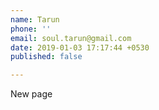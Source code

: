 ```yaml
---
name: Tarun
phone: ''
email: soul.tarun@gmail.com
date: 2019-01-03 17:17:44 +0530
published: false

---
```

New page 